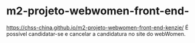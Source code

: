 # m2-projeto-webwomen-front-end-
https://chss-china.github.io/m2-projeto-webwomen-front-end-kenzie/
É possível candidatar-se e cancelar a candidatura no site do webWomen.
